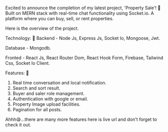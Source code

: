 Excited to announce the completion of my latest project, 'Property Sale'! 🏡 Built on MERN stack with real-time chat functionality using Socket.io. A platform where you can buy, sell, or rent properties.

Here is the overview of the project.

Technology: 🚀
Backend - Node Js, Express Js, Socket Io, Mongoose, Jwt.

Database - Mongodb.

Fronted - React Js, React Router Dom, React Hook Form, Firebase, Tailwind Css, Socket Io Client.


Features: 🚀
1. Real time conversation and local notification.
2. Search and sort result.
3. Buyer and saler role management.
4. Authentication with google or email.
5. Property Image upload facilities.
6. Pagination for all posts.

Ahhh😪...there are many more features here is live url and don't forget to check it out.


